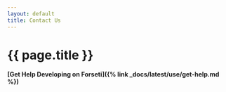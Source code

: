 ```yaml
---
layout: default
title: Contact Us
---
```

# {{ page.title }}

**[Get Help Developing on Forseti]({% link _docs/latest/use/get-help.md %})**
